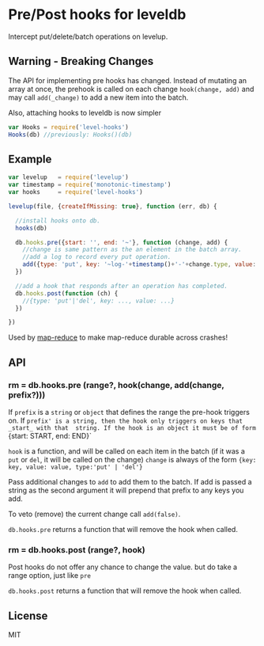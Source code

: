 # Pre/Post hooks for leveldb

Intercept put/delete/batch operations on levelup.

## Warning - Breaking Changes
 
The API for implementing pre hooks has changed.
Instead of mutating an array at once, the prehook
is called on each change `hook(change, add)`
and may call `add(_change)` to add a new item into the batch.

Also, attaching hooks to leveldb is now simpler
``` js
var Hooks = require('level-hooks')
Hooks(db) //previously: Hooks()(db)
```

## Example

``` js
var levelup   = require('levelup')
var timestamp = require('monotonic-timestamp')
var hooks     = require('level-hooks')

levelup(file, {createIfMissing: true}, function (err, db) {

  //install hooks onto db.
  hooks(db)

  db.hooks.pre({start: '', end: '~'}, function (change, add) {
    //change is same pattern as the an element in the batch array.
    //add a log to record every put operation.
    add({type: 'put', key: '~log-'+timestamp()+'-'+change.type, value: change.key})
  })

  //add a hook that responds after an operation has completed.
  db.hooks.post(function (ch) {
    //{type: 'put'|'del', key: ..., value: ...}
  })

})
```

Used by [map-reduce](https://github.com/dominictarr/map-reduce) 
to make map-reduce durable across crashes!

## API

### rm = db.hooks.pre (range?, hook(change, add(change, prefix?)))

If `prefix` is a `string` or `object` that defines the range the pre-hook triggers on.
If `prefix' is a string, then the hook only triggers on keys that _start_ with that 
string. If the hook is an object it must be of form `{start: START, end: END}`

`hook` is a function, and will be called on each item in the batch 
(if it was a `put` or `del`, it will be called on the change)
`change` is always of the form `{key: key, value: value, type:'put' | 'del'}`

Pass additional changes to `add` to add them to the batch.
If add is passed a string as the second argument it will prepend that prefix
to any keys you add.

To veto (remove) the current change call `add(false)`.

`db.hooks.pre` returns a function that will remove the hook when called.

### rm = db.hooks.post (range?, hook)

Post hooks do not offer any chance to change the value.
but do take a range option, just like `pre`

`db.hooks.post` returns a function that will remove the hook when called.

## License

MIT
